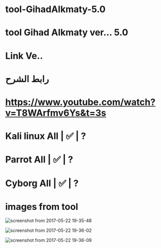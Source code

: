 # tool-GihadAlkmaty-5.0
# tool Gihad Alkmaty ver... 5.0
# Link Ve.. 
# رابط الشرح 
# https://www.youtube.com/watch?v=T8WArfmv6Ys&t=3s
# Kali linux All  | :white_check_mark:  | ?
# Parrot All  | :white_check_mark:  | ?
# Cyborg All | :white_check_mark:  | ? 
# images from tool
![screenshot from 2017-05-22 19-35-48](https://cloud.githubusercontent.com/assets/25440152/26329745/f111546a-3f48-11e7-8305-9799bae252cf.png)

![screenshot from 2017-05-22 19-36-02](https://cloud.githubusercontent.com/assets/25440152/26329749/f2efdd88-3f48-11e7-8f36-4b1a3c5c7527.png)

![screenshot from 2017-05-22 19-36-09](https://cloud.githubusercontent.com/assets/25440152/26329750/f4b12046-3f48-11e7-9d07-6fcf857d24a6.png)
